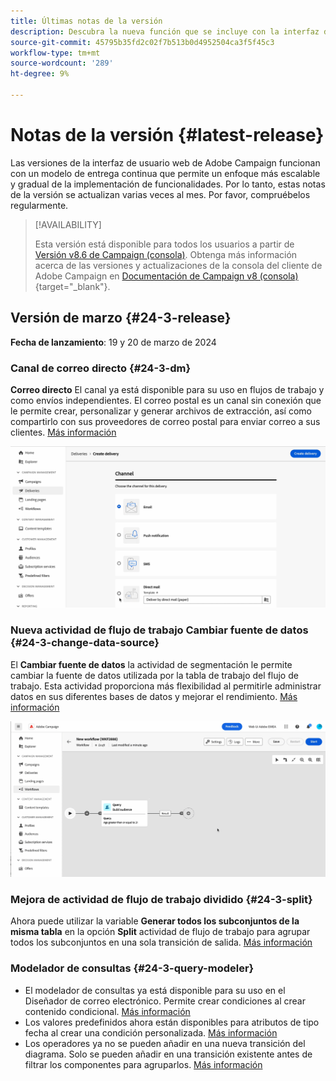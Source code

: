 ```yaml
---
title: Últimas notas de la versión
description: Descubra la nueva función que se incluye con la interfaz de usuario web de Campaign
source-git-commit: 45795b35fd2c02f7b513b0d4952504ca3f5f45c3
workflow-type: tm+mt
source-wordcount: '289'
ht-degree: 9%

---
```


# Notas de la versión  {#latest-release}

<!--Last update: **March 19, 2024**-->

Las versiones de la interfaz de usuario web de Adobe Campaign funcionan con un modelo de entrega continua que permite un enfoque más escalable y gradual de la implementación de funcionalidades. Por lo tanto, estas notas de la versión se actualizan varias veces al mes. Por favor, compruébelos regularmente.

>[!AVAILABILITY]
>
>Esta versión está disponible para todos los usuarios a partir de [Versión v8.6 de Campaign (consola)](https://experienceleague.adobe.com/docs/campaign/campaign-v8/releases/release-notes.html?lang=es). Obtenga más información acerca de las versiones y actualizaciones de la consola del cliente de Adobe Campaign en [Documentación de Campaign v8 (consola)](https://experienceleague.adobe.com/docs/campaign/campaign-v8/releases/upgrades.html?lang=es){target="_blank"}.

## Versión de marzo {#24-3-release}

**Fecha de lanzamiento**: 19 y 20 de marzo de 2024

### Canal de correo directo {#24-3-dm}

**Correo directo** El canal ya está disponible para su uso en flujos de trabajo y como envíos independientes. El correo postal es un canal sin conexión que le permite crear, personalizar y generar archivos de extracción, así como compartirlo con sus proveedores de correo postal para enviar correo a sus clientes. [Más información](../direct-mail/gs-direct-mail.md)

![](../assets/do-not-localize/direct-mail.gif)

### Nueva actividad de flujo de trabajo Cambiar fuente de datos {#24-3-change-data-source}

El **Cambiar fuente de datos** la actividad de segmentación le permite cambiar la fuente de datos utilizada por la tabla de trabajo del flujo de trabajo. Esta actividad proporciona más flexibilidad al permitirle administrar datos en sus diferentes bases de datos y mejorar el rendimiento. [Más información](../workflows/activities/change-data-source.md)

![](../assets/do-not-localize/change-data-source.gif)

### Mejora de actividad de flujo de trabajo dividido {#24-3-split}

Ahora puede utilizar la variable **Generar todos los subconjuntos de la misma tabla** en la opción **Split** actividad de flujo de trabajo para agrupar todos los subconjuntos en una sola transición de salida. [Más información](../workflows/activities/split.md)

### Modelador de consultas {#24-3-query-modeler}

* El modelador de consultas ya está disponible para su uso en el Diseñador de correo electrónico. Permite crear condiciones al crear contenido condicional. [Más información](../personalization/conditions.md)
* Los valores predefinidos ahora están disponibles para atributos de tipo fecha al crear una condición personalizada. [Más información](../query/build-query.md)
* Los operadores ya no se pueden añadir en una nueva transición del diagrama. Solo se pueden añadir en una transición existente antes de filtrar los componentes para agruparlos. [Más información](../query/build-query.md)
